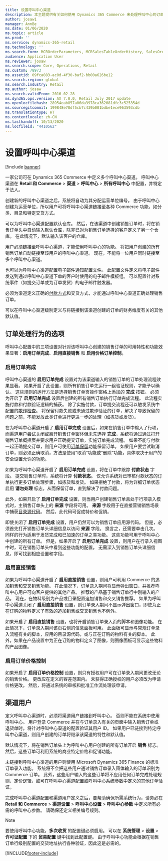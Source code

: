 ```yaml
---
title: 设置呼叫中心渠道
description: 本主题提供有关如何使用 Dynamics 365 Commerce 来处理呼叫中心的订单的信息。
author: josaw1
manager: AnnBe
ms.date: 01/06/2020
ms.topic: article
ms.prod: ''
ms.service: dynamics-365-retail
ms.technology: ''
ms.search.form: MCROrderParameters, MCRSalesTableOrderHistory, SalesOrderProcessingWorkspace
audience: Application User
ms.reviewer: josaw
ms.search.scope: Core, Operations, Retail
ms.custom: 78973
ms.assetid: 09fca083-ac0d-4f30-baf2-bb00a626be12
ms.search.region: global
ms.search.industry: Retail
ms.author: josaw
ms.search.validFrom: 2016-02-28
ms.dyn365.ops.version: AX 7.0.0, Retail July 2017 update
ms.openlocfilehash: 28954eab857a06da3978ca362081dfc3c525354d
ms.sourcegitcommit: 199848e78df5cb7c439b001bdbe1ece963593cdb
ms.translationtype: HT
ms.contentlocale: zh-CN
ms.lasthandoff: 10/13/2020
ms.locfileid: "4410562"
---
```

# <a name="set-up-call-center-channels"></a>设置呼叫中心渠道

[!include [banner](includes/banner.md)]

一家公司可在 Dynamics 365 Commerce 中定义多个呼叫中心渠道。 呼叫中心渠道在 **Retail 和 Commerce** \> **渠道** \> **呼叫中心** \> **所有呼叫中心** 中配置，并特定于法人。

创建新的呼叫中心渠道之后，系统将自动为其分配运营单位编号。 由于呼叫中心创建为运营单位，所以用户可将呼叫中心渠道链接至各种 Commerce 功能，如分类、目录和特定交货方式。

可以为呼叫中心渠道配置默认仓库。 然后，在该渠道中创建销售订单时，将在销售订单头中自动输入默认仓库，除非已对为销售订单选择的客户定义了另一个仓库。 在此情况下，默认输入该客户的仓库。

用户必须链接至呼叫中心渠道，才能使用呼叫中心的功能。 将把用户创建的所有销售订单自动链接至该用户的呼叫中心渠道。 现在，不能将一位用户同时链接至多个呼叫中心渠道。

也可以为呼叫中心渠道配置电子邮件通知配置文件。 此配置文件定义将电子邮件发送到通过呼叫中心渠道下单的客户时使用的电子邮件模板组。 可以配置针对系统事件（如提交订单或为订单发货）的电子邮件触发器。

必须为渠道定义正确的[付款方式](https://docs.microsoft.com/dynamics365/unified-operations/retail/work-with-payments)和交货方式，才能通过呼叫中心渠道正确处理销售订单。

可以在呼叫中心渠道级别定义与将链接到该渠道创建的订单的财务维度有关的其他默认值。

## <a name="options-for-order-processing-behavior"></a>订单处理行为的选项

呼叫中心配置中的三项设置对针对该呼叫中心创建的销售订单的可用特性和功能效果显著：**启用订单完成**、**启用直接销售** 和 **启用价格订单控制**。

### <a name="enable-order-completion"></a>启用订单完成

呼叫中心渠道的 **启用订单完成** 设置对为该渠道输入的销售订单的订单处理流程效果显著。 如果开启了此设置，则所有销售订单先运行一组验证规则，才能予以确认。 这些规则的运行方法是选择销售订单页操作窗格上添加的 **完成** 按钮。 必须为开启了 **启用订单完成** 设置后创建的所有销售订单执行订单完成流程。 此流程实施付款和付款验证逻辑的捕获。 除了实施付款，订单提交流程还可以触发系统中配置的[欺诈检查](https://docs.microsoft.com/dynamics365/unified-operations/retail/set-up-fraud-alerts)。 将保留付款失败或未通过欺诈验证的订单，解决了导致保留的问题之前，不能发放此类订单进行更进一步的处理（如拣货或发货）。

在为呼叫中心渠道开启了 **启用订单完成** 设置后，如果在销售订单中输入了行项，而渠道用户尝试关闭或离开销售订单窗体但未先选择 **完成**，系统将通过通过打开销售订单概括页并要求用户正确提交订单，实施订单完成流程。 如果不能与付款一起正确提交订单，则用户可使用[订单保留](https://docs.microsoft.com/dynamics365/unified-operations/retail/work-with-order-holds)功能保留订单。 如果用户要尝试取消订单，则必须正确取消，方法是使用“取消”功能或“删除”功能，具体取决于用户的安全设置允许的功能。

如果为呼叫中心渠道开启了 **启用订单完成** 设置，将在订单中跟踪 **付款状态** 字段。 提交销售订单时，系统将计算 **付款状态**。 仅允许系统对已审核付款状态的订单执行更多订单处理步骤，如拣货和发货。 如果拒绝了付款，将为详细订单状态启用 **请勿处理** 标志，从而保留订单，直到解决了付款问题。

此外，如果开启了 **启用订单完成** 设置，则当用户创建销售订单且处于行项录入模式时，主销售订单头上的 **来源** 字段将可用。 **来源** 字段用于在直接营销销售场景中捕获[目录源代码](https://docs.microsoft.com/dynamics365/unified-operations/retail/call-center-catalogs)。 然后，此代码可促成特价和促销。

即使关闭了 **启用订单完成** 设置，用户仍然可以为销售订单应用源代码。 但是，必须首先打开销售订单头详细信息以访问 **来源** 字段。 换言之，还需要单击几次。 同样的行为适用于发货完成和已加速的订单之类功能。 这些功能可用于呼叫中心中创建的所有订单。 但是，如果开启了 **启用订单完成** 设置，则用户在行录入视图中时，可在销售订单头中看到这些功能的配置。 无需深入到销售订单头详细信息，即可找到相应设置和字段。

### <a name="enable-direct-selling"></a>启用直接销售

如果为呼叫中心渠道开启了 **启用直接销售** 设置，则用户可利用 Commerce 的追加销售和交叉销售功能。 在此情况下，订单录入期间将显示弹出窗口，并推荐呼叫中心用户可向客户提供的其他产品。 推荐的产品基于销售订单行中刚输入的产品。 现在，在物料级别为产品或目录配置追加销售和交叉销售推荐。 如果为呼叫中心渠道关闭了 **启用直接销售** 设置，则订单录入期间不显示弹出窗口，即使为正在订购的物料定义了有效的追加销售或交叉销售也不例外。

如果开启了 **启用直接销售** 设置，也将开启销售订单录入页的脚本和图像功能。 在此情况下，订单录入期间该页右侧的信息面板可用。 此面板可显示与常规订单录入流程有关的脚本，应用的目录源代码，或与正在订购的物料有关的脚本。 此外，如果在产品设置中为正在订购的物料定义了图像，则图像面板可显示这些物料的产品图像。

### <a name="enable-order-price-control"></a>启用订单价格控制

如果开启了 **启用订单价格控制** 设置，则只有授权用户可在订单录入期间更改无论的销售价格。 更改应在定义的容差范围内。 未获得正确授权的用户必须改为申请价格更改。 然后，将通过系统的审核和批准工作流处理该申请。

## <a name="channel-users"></a>渠道用户

定义呼叫中心渠道时，必须将渠道用户链接到呼叫中心。 否则不能在系统中使用呼叫中心。 用户登录 Commerce 并在与订单录入有关的页面中输入销售订单或退货单时，将针对呼叫中心渠道的配置验证其用户 ID。 如果用户已链接到特定呼叫中心渠道，则用户创建的订单将继承该渠道的特性和默认值。

默认情况下，将在销售订单头上为呼叫中心用户创建的所有订单开启 **销售** 标志。 然后，这些订单可利用系统的商业特定价格和促销功能。


未链接到呼叫中心渠道的用户则使用 Microsoft Dynamics 365 Finance 的标准订单录入功能。 系统将不会把这些用户通过销售订单录入窗体输入的订单识别为 Commerce 订单。 此外，这些用户输入的这些订单将不应用任何订单完成处理规则、定价逻辑，或可在呼叫中心渠道配置或呼叫中心系统参数中定义的其他订单验证。

完成呼叫中心渠道配置和渠道用户定义之后，要帮助确保所需系统行为，请务必在 **Retail 和 Commerce** \> **渠道设置** \> **呼叫中心设置** \> **呼叫中心参数** 中定义所有必需的呼叫中心参数。 请确保还定义相关编号规则。

> [!NOTE]
> 要使用呼叫中心功能，**多次收货** 的配置键必须启用。 可以在 **系统管理** \> **设置** \> **许可证配置** 下的 **贸易配置** 键中找到此配置键。 由于呼叫中心功能会根据在销售订单行级别配置的交货地址执行各种验证，因此这是必需的。 



[!INCLUDE[footer-include](../includes/footer-banner.md)]